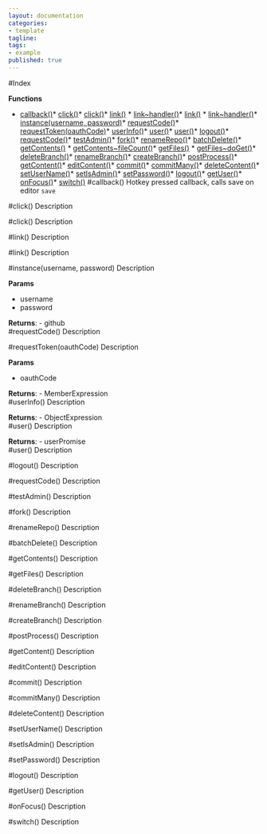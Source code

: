 ```yaml
---
layout: documentation
categories:
- template
tagline:
tags:
- example
published: true
---
```


<!-- injected DocCtrl via documentation layo -->
#Index

**Functions**

* [callback()](#callback)* [click()](#click)* [click()](#click)* [link()](#link)  * [link~handler()](#link..handler)* [link()](#link)  * [link~handler()](#link..handler)* [instance(username, password)](#instance)* [requestCode()](#requestCode)* [requestToken(oauthCode)](#requestToken)* [userInfo()](#userInfo)* [user()](#user)* [user()](#user)* [logout()](#logout)* [requestCode()](#requestCode)* [testAdmin()](#testAdmin)* [fork()](#fork)* [renameRepo()](#renameRepo)* [batchDelete()](#batchDelete)* [getContents()](#getContents)  * [getContents~fileCount()](#getContents..fileCount)* [getFiles()](#getFiles)  * [getFiles~doGet()](#getFiles..doGet)* [deleteBranch()](#deleteBranch)* [renameBranch()](#renameBranch)* [createBranch()](#createBranch)* [postProcess()](#postProcess)* [getContent()](#getContent)* [editContent()](#editContent)* [commit()](#commit)* [commitMany()](#commitMany)* [deleteContent()](#deleteContent)* [setUserName()](#setUserName)* [setIsAdmin()](#setIsAdmin)* [setPassword()](#setPassword)* [logout()](#logout)* [getUser()](#getUser)* [onFocus()](#onFocus)* [switch()](#switch) 
<a name="callback"></a>
#callback()
Hotkey pressed callback, calls save on editor
`save`

<a name="click"></a>
#click()
Description

<a name="click"></a>
#click()
Description

<a name="link"></a>
#link()
Description

<a name="link"></a>
#link()
Description

<a name="instance"></a>
#instance(username, password)
Description

**Params**

- username   
- password   

**Returns**:  - github  
<a name="requestCode"></a>
#requestCode()
Description

<a name="requestToken"></a>
#requestToken(oauthCode)
Description

**Params**

- oauthCode   

**Returns**:  - MemberExpression  
<a name="userInfo"></a>
#userInfo()
Description

**Returns**:  - ObjectExpression  
<a name="user"></a>
#user()
Description

**Returns**:  - userPromise  
<a name="user"></a>
#user()
Description

<a name="logout"></a>
#logout()
Description

<a name="requestCode"></a>
#requestCode()
Description

<a name="testAdmin"></a>
#testAdmin()
Description

<a name="fork"></a>
#fork()
Description

<a name="renameRepo"></a>
#renameRepo()
Description

<a name="batchDelete"></a>
#batchDelete()
Description

<a name="getContents"></a>
#getContents()
Description

<a name="getFiles"></a>
#getFiles()
Description

<a name="deleteBranch"></a>
#deleteBranch()
Description

<a name="renameBranch"></a>
#renameBranch()
Description

<a name="createBranch"></a>
#createBranch()
Description

<a name="postProcess"></a>
#postProcess()
Description

<a name="getContent"></a>
#getContent()
Description

<a name="editContent"></a>
#editContent()
Description

<a name="commit"></a>
#commit()
Description

<a name="commitMany"></a>
#commitMany()
Description

<a name="deleteContent"></a>
#deleteContent()
Description

<a name="setUserName"></a>
#setUserName()
Description

<a name="setIsAdmin"></a>
#setIsAdmin()
Description

<a name="setPassword"></a>
#setPassword()
Description

<a name="logout"></a>
#logout()
Description

<a name="getUser"></a>
#getUser()
Description

<a name="onFocus"></a>
#onFocus()
Description

<a name="switch"></a>
#switch()
Description


